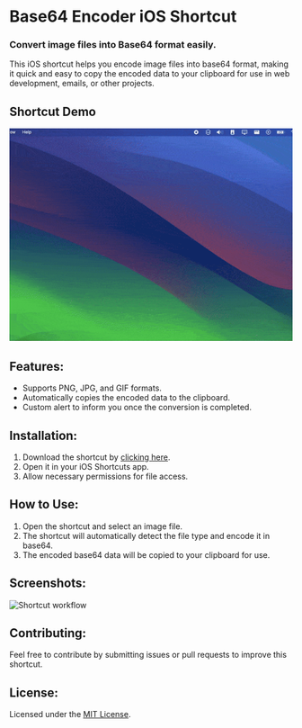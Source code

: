 # Base64 Encoder iOS Shortcut

### Convert image files into Base64 format easily.

This iOS shortcut helps you encode image files into base64 format, making it quick and easy to copy the encoded data to your clipboard for use in web development, emails, or other projects.

## Shortcut Demo

![Base64 Shortcut Demo](assets/base64_shortcut_demo.gif)

## Features:

- Supports PNG, JPG, and GIF formats.
- Automatically copies the encoded data to the clipboard.
- Custom alert to inform you once the conversion is completed.

## Installation:

1. Download the shortcut by [clicking here](<[iCloudLinkToShortcut](https://www.icloud.com/shortcuts/fb18fa048a5f43f9a04e4d6813b826fd)>).
2. Open it in your iOS Shortcuts app.
3. Allow necessary permissions for file access.

## How to Use:

1. Open the shortcut and select an image file.
2. The shortcut will automatically detect the file type and encode it in base64.
3. The encoded base64 data will be copied to your clipboard for use.

## Screenshots:

![Shortcut workflow](assets/shortcut-workflow.png)

## Contributing:

Feel free to contribute by submitting issues or pull requests to improve this shortcut.

## License:

Licensed under the [MIT License](LICENSE). 
